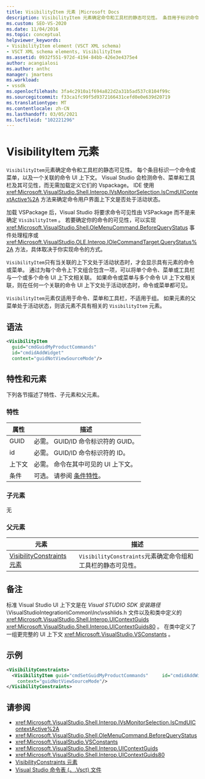 ```yaml
---
title: VisibilityItem 元素 |Microsoft Docs
description: VisibilityItem 元素确定命令和工具栏的静态可见性。 条目用于标识命令或菜单，以及关联的命令 UI 上下文。
ms.custom: SEO-VS-2020
ms.date: 11/04/2016
ms.topic: conceptual
helpviewer_keywords:
- VisibilityItem element (VSCT XML schema)
- VSCT XML schema elements, VisibilityItem
ms.assetid: 0932f551-972d-4194-84bb-426e3e4375e4
author: acangialosi
ms.author: anthc
manager: jmartens
ms.workload:
- vssdk
ms.openlocfilehash: 3fa4c2910a1f694a822d2a31b5ad537c8104f99c
ms.sourcegitcommit: f33ca1fc99f5d9372166431cefd0e0e639d20719
ms.translationtype: MT
ms.contentlocale: zh-CN
ms.lasthandoff: 03/05/2021
ms.locfileid: "102221296"
---
```

# <a name="visibilityitem-element"></a>VisibilityItem 元素
`VisibilityItem`元素确定命令和工具栏的静态可见性。 每个条目标识一个命令或菜单，以及一个关联的命令 UI 上下文。 Visual Studio 会检测命令、菜单和工具栏及其可见性，而无需加载定义它们的 Vspackage。 IDE 使用 <xref:Microsoft.VisualStudio.Shell.Interop.IVsMonitorSelection.IsCmdUIContextActive%2A> 方法来确定命令用户界面上下文是否处于活动状态。

 加载 VSPackage 后，Visual Studio 将要求命令可见性由 VSPackage 而不是来确定 `VisibilityItem` 。 若要确定你的命令的可见性，可以实现 <xref:Microsoft.VisualStudio.Shell.OleMenuCommand.BeforeQueryStatus> 事件处理程序或 <xref:Microsoft.VisualStudio.OLE.Interop.IOleCommandTarget.QueryStatus%2A> 方法，具体取决于你实现命令的方式。

 `VisibilityItem`只有当关联的上下文处于活动状态时，才会显示具有元素的命令或菜单。 通过为每个命令上下文组合包含一项，可以将单个命令、菜单或工具栏与一个或多个命令 UI 上下文相关联。 如果命令或菜单与多个命令 UI 上下文相关联，则在任何一个关联的命令 UI 上下文处于活动状态时，命令或菜单都可见。

 `VisibilityItem`元素仅适用于命令、菜单和工具栏，不适用于组。 如果元素的父菜单处于活动状态，则该元素不具有相关的 `VisibilityItem` 元素。

## <a name="syntax"></a>语法

```xml
<VisibilityItem
  guid="cmdGuidMyProductCommands"
  id="cmdidAddWidget"
  context="guidNotViewSourceMode"/>
```

## <a name="attributes-and-elements"></a>特性和元素
 下列各节描述了特性、子元素和父元素。

### <a name="attributes"></a>特性

|属性|描述|
|---------------|-----------------|
|GUID|必需。 GUID/ID 命令标识符的 GUID。|
|id|必需。 GUID/ID 命令标识符的 ID。|
|上下文|必需。 命令在其中可见的 UI 上下文。|
|条件|可选。 请参阅 [条件特性](../extensibility/vsct-xml-schema-conditional-attributes.md)。|

### <a name="child-elements"></a>子元素
 无

### <a name="parent-elements"></a>父元素

|元素|描述|
|-------------|-----------------|
|[VisibilityConstraints 元素](../extensibility/visibilityconstraints-element.md)|`VisibilityConstraints`元素确定命令组和工具栏的静态可见性。|

## <a name="remarks"></a>备注
 标准 Visual Studio UI 上下文是在 *Visual STUDIO SDK 安装路径*\VisualStudioIntegration\Common\Inc\vsshlids.h 文件以及和类中定义的 <xref:Microsoft.VisualStudio.Shell.Interop.UIContextGuids> <xref:Microsoft.VisualStudio.Shell.Interop.UIContextGuids80> 。 在类中定义了一组更完整的 UI 上下文 <xref:Microsoft.VisualStudio.VSConstants> 。

## <a name="example"></a>示例

```xml
<VisibilityConstraints>
  <VisibilityItem guid="cmdSetGuidMyProductCommands"     id="cmdidAddWidget"
    context="guidNotViewSourceMode"/>
</VisibilityConstraints>
```

## <a name="see-also"></a>请参阅
- <xref:Microsoft.VisualStudio.Shell.Interop.IVsMonitorSelection.IsCmdUIContextActive%2A>
- <xref:Microsoft.VisualStudio.Shell.OleMenuCommand.BeforeQueryStatus>
- <xref:Microsoft.VisualStudio.VSConstants>
- <xref:Microsoft.VisualStudio.Shell.Interop.UIContextGuids>
- <xref:Microsoft.VisualStudio.Shell.Interop.UIContextGuids80>
- [VisibilityConstraints 元素](../extensibility/visibilityconstraints-element.md)
- [Visual Studio 命令表 (。.Vsct) 文件](../extensibility/internals/visual-studio-command-table-dot-vsct-files.md)
